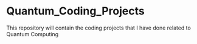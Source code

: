 # Quantum_Coding_Projects
This repository will contain the coding projects that I have done related to Quantum Computing
